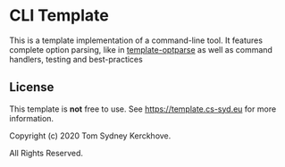 # CLI Template

This is a template implementation of a command-line tool.
It features complete option parsing, like in [template-optparse](https://github.com/NorfairKing/template-optparse) as well as command handlers, testing and best-practices

## License

This template is **not** free to use.
See https://template.cs-syd.eu for more information.

Copyright (c) 2020 Tom Sydney Kerckhove.

All Rights Reserved.
